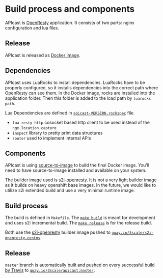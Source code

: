 # Build process and components

APIcast is [OpenResty](https://openresty.org/en/) application. It consists of two parts: nginx configuration and lua files.

## Release

APIcast is released as [Docker image](https://docs.docker.com/engine/tutorials/dockerimages/). 

## Dependencies

APIcast uses LuaRocks to install dependencies. LuaRocks have to be properly configured,
so it installs dependencies into the correct path where OpenResty can see them. In the Docker image, rocks are installed into the application folder.
Then this folder is added to the load path by `luarocks path`. 

Lua Dependencies are defined in [`apicast-VERSION.rockspec`](https://github.com/3scale/apicast/blob/50daf279b3cf2da80b20ad473ec820d7a364b688/apicast-0.1-0.rockspec) file.

* `lua-resty-http` cosocket based http client to be used instead of the `ngx.location.capture`
* `inspect` library to pretty print data structures
* `router` used to implement internal APIs

## Components

APIcast is using [source-to-image](https://github.com/openshift/source-to-image) to build the final Docker image.
You'll need to have source-to-image installed and available on your system.

The builder image used is [s2i-openresty](https://github.com/3scale/s2i-openresty).
It is not a very light builder image as it builds on heavy openshift base images.
In the future, we would like to utilize s2i extended build and use a very minimal runtime image.

## Build process

The build is defined in `Makefile`. The [`make build`](https://github.com/3scale/apicast/blob/bc8631fcf91fcab25cae84152e16536ce01d22be/Makefile#L31-L32) is meant for development and uses s2i incremental build.
The [`make release`](https://github.com/3scale/apicast/blob/bc8631fcf91fcab25cae84152e16536ce01d22be/Makefile#L34-L35) is for the release build. 

Both use the [s2i-openresty](https://github.com/3scale/s2i-openresty) builder image pushed to [`quay.io/3scale/s2i-openresty-centos`](https://quay.io/repository/3scale/s2i-openresty-centos7?tag=latest).

## Release

`master` branch is automatically built and pushed on every successful build [by Travis](https://github.com/3scale/apicast/blob/bc8631fcf91fcab25cae84152e16536ce01d22be/.travis.yml#L51-L56) to [`quay.io/3scale/apicast:master`](https://quay.io/repository/3scale/apicast?tab=tags&tag=master).
